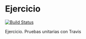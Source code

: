 # Ejercicio
[![Build Status](https://api.travis-ci.org/andrealopez1/inicial.svg?branch=master)](https://travis-ci.org/andrealopez1/inicial)


Ejercicio. Pruebas unitarias con Travis
